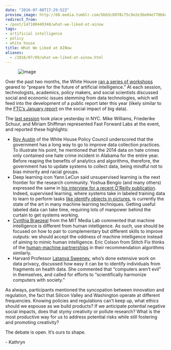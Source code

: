 ```yaml
---
date: "2016-07-08T17:29:52Z"
preview_image: http://68.media.tumblr.com/bbb5c0978c75c9e2e36e04e770b6ccd5/tumblr_inline_oa065reL0V1ta78fg_540.png
redirect_from:
- /post/147100449348/what-we-liked-at-ainow
tags:
- artificial intelligence
- policy
- white house
title: What We Liked at AINow
aliases:
  - /2016/07/08/what-we-liked-at-ainow.html
---
```


<figure data-orig-width="605" data-orig-height="320" class="tmblr-full"><img src="http://68.media.tumblr.com/bbb5c0978c75c9e2e36e04e770b6ccd5/tumblr_inline_oa065reL0V1ta78fg_540.png" alt="image" data-orig-width="605" data-orig-height="320"/></figure><p>Over the past two months, the White House <a href="https://www.whitehouse.gov/blog/2016/05/03/preparing-future-artificial-intelligence">ran a series of workshops</a> geared to “prepare for the future of artificial intelligence.” At each session, technologists, academics, policy makers, and social scientists discussed social and economic issues stemming from data technologies, which will feed into the development of a public report later this year (likely similar to the <a href="https://www.ftc.gov/system/files/documents/reports/big-data-tool-inclusion-or-exclusion-understanding-issues/160106big-data-rpt.pdf">FTC’s January report</a> on the social impact of big data). </p><p>The <a href="https://artificialintelligencenow.com/schedule/conference">last session</a> took place yesterday in NYC. Mike Williams, Friederike Schuur, and Miriam Shiffman represented Fast Forward Labs at the event, and reported these highlights: </p><ul><li><a href="https://artificialintelligencenow.com/schedule/conference/speaker/roy-l-austin">Roy Austin</a> of the White House Policy Council underscored that the government has a long way to go to improve data collection practices. To illustrate his point, he mentioned that the 2014 data on hate crimes only contained one hate crime incident in Alabama for the entire year. Before reaping the benefits of analytics and algorithms, therefore, the government has to update systems to collect data, being mindful not to bias minority and racial groups. </li><li>Deep learning icon Yann LeCun said unsupervised learning is the next frontier for the research community. Yoshua Bengio (and many others) expressed the same in <a href="http://www.oreilly.com/data/free/future-of-machine-intelligence.csp?intcmp=il-data-free-lp-lgen_new_site_future_of_machine_intelligence_text_cta">his interview for a recent O’Reilly publication</a>. Indeed, supervised learning, where systems take in labeled training data to learn to perform tasks <a href="http://pictograph.us">like identify objects in pictures</a>, is currently the state of the art in many machine learning techniques. Getting useful labeled data can take time, requiring lots of manpower behind the curtain to get systems working.</li><li><a href="https://artificialintelligencenow.com/schedule/conference/speaker/cynthia-braezeal">Cynthia Braezeal</a> from the MIT Media Lab commented that machine intelligence is different from human intelligence. As such, use should be focused on how to pair to complementary but different skills to improve outputs: we should accept the oddness of machine intelligence instead of aiming to mimic human intelligence. Eric Colson from Stitch Fix thinks of the <a href="http://blog.fastforwardlabs.com/2016/05/25/human-machine-algorithms-interview-with-eric.html">human-machine partnerships</a> in their recommendation algorithms similarly. </li><li>Harvard Professor <a href="http://dataprivacylab.org/people/sweeney/">Latanya Sweeney</a>, who’s done extensive work on data privacy, discussed how easy it can be to identify individuals from fragments on health data. She commented that “computers aren’t evil” in themselves, and called for efforts to “scientifically harmonize computers with society.”</li></ul><p>As always, participants mentioned the syncopation between innovation and regulation, the fact that Silicon Valley and Washington operate at different frequencies. Knowing policies and regulations can’t keep up, what ethics should we espouse as we build products? If we anticipate potential negative social impacts, does that stymy creativity or pollute research? What is the most productive way for us to address potential risks while still fostering and promoting creativity?</p><p>The debate is open. It’s ours to shape.</p><p>- Kathryn</p>
